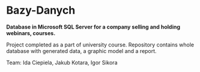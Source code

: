 # Bazy-Danych

**Database in Microsoft SQL Server for a company selling and holding webinars, courses.**

Project completed as a part of university course. Repository contains whole database with generated data, a graphic model and a report.

Team: Ida Ciepiela, Jakub Kotara, Igor Sikora
